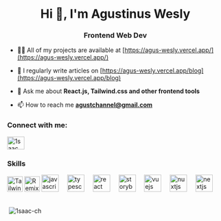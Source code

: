 <h1 align="center">Hi 👋, I'm Agustinus Wesly</h1>
<h3 align="center">Frontend Web Dev</h3>

- 👨‍💻 All of my projects are available at [https://agus-wesly.vercel.app/](https://agus-wesly.vercel.app/)

- 📝 I regularly write articles on [https://agus-wesly.vercel.app/blog](https://agus-wesly.vercel.app/blog)

- 💬 Ask me about **React.js, Tailwind.css and other frontend tools**

- 📫 How to reach me **agustchannel@gmail.com**

<h3 align="left">Connect with me:</h3>
<p align="left">
<a href="https://twitter.com/1saac_ch" target="blank"><img align="center" src="https://raw.githubusercontent.com/rahuldkjain/github-profile-readme-generator/master/src/images/icons/Social/twitter.svg" alt="1saac_ch" height="30" width="40" /></a>
</p>

### Skills


<div align="left">
  <img
    src="https://raw.githubusercontent.com/danielcranney/readme-generator/main/public/icons/skills/tailwindcss-colored.svg"
    width="36"
    height="36"
    alt="TailwindCSS"
  />
  <img
    src="https://raw.githubusercontent.com/danielcranney/readme-generator/main/public/icons/skills/remix-colored.svg"
    width="36"
    height="36"
    alt="Remix"
  />
  <img
    src="https://cdn.jsdelivr.net/gh/devicons/devicon/icons/javascript/javascript-original.svg"
    height="40"
    alt="javascript logo"
  />
  <img width="12" />
  <img
    src="https://cdn.jsdelivr.net/gh/devicons/devicon/icons/typescript/typescript-original.svg"
    height="40"
    alt="typescript logo"
  />
  <img width="12" />
  <img
    src="https://cdn.jsdelivr.net/gh/devicons/devicon/icons/react/react-original.svg"
    height="40"
    alt="react logo"
  />
  <img width="12" />
  <img
    src="https://cdn.jsdelivr.net/gh/devicons/devicon/icons/storybook/storybook-original.svg"
    height="40"
    alt="storybook logo"
  />
  <img width="12" />
  <img
    src="https://cdn.jsdelivr.net/gh/devicons/devicon/icons/vuejs/vuejs-original.svg"
    height="40"
    alt="vuejs logo"
  />
  <img width="12" />
  <img
    src="https://cdn.jsdelivr.net/gh/devicons/devicon/icons/nuxtjs/nuxtjs-original.svg"
    height="40"
    alt="nuxtjs logo"
  />
  <img width="12" />
  <img
    src="https://cdn.jsdelivr.net/gh/devicons/devicon/icons/nextjs/nextjs-original.svg"
    height="40"
    alt="nextjs logo"
  />
  <img width="12" />
</div> <br />

<p>&nbsp;<img align="center" src="https://github-readme-stats.vercel.app/api?username=agus-wesly&show_icons=true&locale=en" alt="1saac-ch" /></p>


